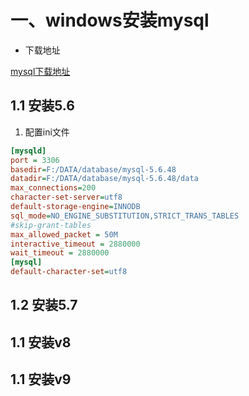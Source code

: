 # 一、windows安装mysql


- 下载地址

[mysql下载地址](https://dev.mysql.com/downloads/mysql/)


## 1.1 安装5.6

1. 配置ini文件

```ini
[mysqld]
port = 3306
basedir=F:/DATA/database/mysql-5.6.48
datadir=F:/DATA/database/mysql-5.6.48/data
max_connections=200
character-set-server=utf8
default-storage-engine=INNODB
sql_mode=NO_ENGINE_SUBSTITUTION,STRICT_TRANS_TABLES
#skip-grant-tables
max_allowed_packet = 50M
interactive_timeout = 2880000
wait_timeout = 2880000
[mysql]
default-character-set=utf8
```


## 1.2 安装5.7

## 1.1 安装v8

## 1.1 安装v9
